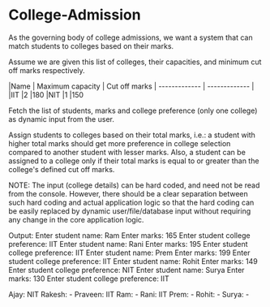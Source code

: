 # College-Admission
As the governing body of college admissions, we want a system that can match students to colleges based on their marks.

Assume we are given this list of colleges, their capacities, and minimum cut off marks respectively.

|Name | Maximum capacity | Cut off marks
| ------------- | ------------- |
|IIT            |2              |180
|NIT            |1              |150

Fetch the list of students, marks and college preference (only one college) as dynamic input from the user.

Assign students to colleges based on their total marks, i.e.: a student with higher total marks should get more preference in college selection compared to another student with lesser marks. Also, a student can be assigned to a college only if their total marks is equal to or greater than the college's defined cut off marks.

NOTE: The input (college details) can be hard coded, and need not be read from the console. However, there should be a clear separation between such hard coding and actual application logic so that the hard coding can be easily replaced by dynamic user/file/database input without requiring any change in the core application logic.

Output:
Enter student name: Ram
Enter marks: 165
Enter student college preference: IIT
Enter student name: Rani
Enter marks: 195
Enter student college preference: IIT
Enter student name: Prem
Enter marks: 199
Enter student college preference: IIT
Enter student name: Rohit
Enter marks: 149
Enter student college preference: NIT
Enter student name: Surya
Enter marks: 130
Enter student college preference: IIT

Ajay: NIT
Rakesh: -
Praveen: IIT
Ram: -
Rani: IIT
Prem: -
Rohit: -
Surya: -
